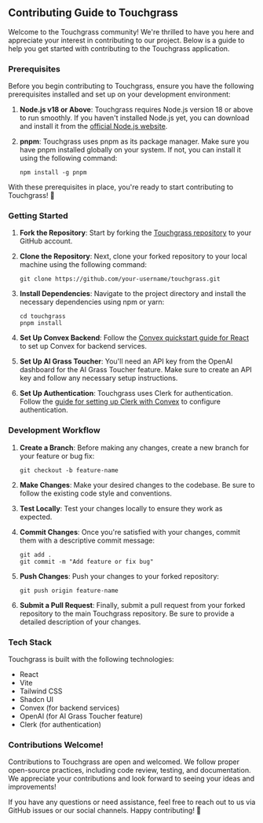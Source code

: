 ## Contributing Guide to Touchgrass

Welcome to the Touchgrass community! We're thrilled to have you here and appreciate your interest in contributing to our project. Below is a guide to help you get started with contributing to the Touchgrass application.

### Prerequisites

Before you begin contributing to Touchgrass, ensure you have the following prerequisites installed and set up on your development environment:

1. **Node.js v18 or Above**: Touchgrass requires Node.js version 18 or above to run smoothly. If you haven't installed Node.js yet, you can download and install it from the [official Node.js website](https://nodejs.org/).

2. **pnpm**: Touchgrass uses pnpm as its package manager. Make sure you have pnpm installed globally on your system. If not, you can install it using the following command:
    ```
    npm install -g pnpm
    ```

With these prerequisites in place, you're ready to start contributing to Touchgrass! 🌱

### Getting Started

1. **Fork the Repository**: Start by forking the [Touchgrass repository](https://github.com/kunalkeshan/touchgrass) to your GitHub account.

2. **Clone the Repository**: Next, clone your forked repository to your local machine using the following command:

    ```
    git clone https://github.com/your-username/touchgrass.git
    ```

3. **Install Dependencies**: Navigate to the project directory and install the necessary dependencies using npm or yarn:

    ```
    cd touchgrass
    pnpm install
    ```

4. **Set Up Convex Backend**: Follow the [Convex quickstart guide for React](https://docs.convex.dev/quickstart/react) to set up Convex for backend services.

5. **Set Up AI Grass Toucher**: You'll need an API key from the OpenAI dashboard for the AI Grass Toucher feature. Make sure to create an API key and follow any necessary setup instructions.

6. **Set Up Authentication**: Touchgrass uses Clerk for authentication. Follow the [guide for setting up Clerk with Convex](https://docs.convex.dev/auth/clerk) to configure authentication.

### Development Workflow

1. **Create a Branch**: Before making any changes, create a new branch for your feature or bug fix:

    ```
    git checkout -b feature-name
    ```

2. **Make Changes**: Make your desired changes to the codebase. Be sure to follow the existing code style and conventions.

3. **Test Locally**: Test your changes locally to ensure they work as expected.

4. **Commit Changes**: Once you're satisfied with your changes, commit them with a descriptive commit message:

    ```
    git add .
    git commit -m "Add feature or fix bug"
    ```

5. **Push Changes**: Push your changes to your forked repository:

    ```
    git push origin feature-name
    ```

6. **Submit a Pull Request**: Finally, submit a pull request from your forked repository to the main Touchgrass repository. Be sure to provide a detailed description of your changes.

### Tech Stack

Touchgrass is built with the following technologies:

-   React
-   Vite
-   Tailwind CSS
-   Shadcn UI
-   Convex (for backend services)
-   OpenAI (for AI Grass Toucher feature)
-   Clerk (for authentication)

### Contributions Welcome!

Contributions to Touchgrass are open and welcomed. We follow proper open-source practices, including code review, testing, and documentation. We appreciate your contributions and look forward to seeing your ideas and improvements!

If you have any questions or need assistance, feel free to reach out to us via GitHub issues or our social channels. Happy contributing! 🌱
